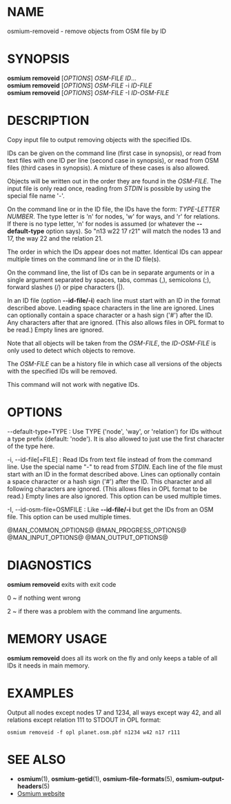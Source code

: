 
# NAME

osmium-removeid - remove objects from OSM file by ID


# SYNOPSIS

**osmium removeid** \[*OPTIONS*\] *OSM-FILE* *ID*...\
**osmium removeid** \[*OPTIONS*\] *OSM-FILE* -i *ID-FILE*\
**osmium removeid** \[*OPTIONS*\] *OSM-FILE* -I *ID-OSM-FILE*


# DESCRIPTION

Copy input file to output removing objects with the specified IDs.

IDs can be given on the command line (first case in synopsis), or read from
text files with one ID per line (second case in synopsis), or read from
OSM files (third cases in synopsis). A mixture of these cases is also allowed.

Objects will be written out in the order they are found in the *OSM-FILE*.
The input file is only read once, reading from *STDIN* is possible by using
the special file name '-'.

On the command line or in the ID file, the IDs have the form: *TYPE-LETTER*
*NUMBER*. The type letter is 'n' for nodes, 'w' for ways, and 'r' for
relations. If there is no type letter, 'n' for nodes is assumed (or whatever
the **\--default-type** option says). So "n13 w22 17 r21" will match the nodes
13 and 17, the way 22 and the relation 21.

The order in which the IDs appear does not matter. Identical IDs can appear
multiple times on the command line or in the ID file(s).

On the command line, the list of IDs can be in separate arguments or in a
single argument separated by spaces, tabs, commas (,), semicolons (;), forward
slashes (/) or pipe characters (|).

In an ID file (option **\--id-file/-i**) each line must start with an ID in
the format described above. Leading space characters in the line are ignored.
Lines can optionally contain a space character or a hash sign ('#') after the
ID. Any characters after that are ignored. (This also allows files in OPL
format to be read.) Empty lines are ignored.

Note that all objects will be taken from the *OSM-FILE*, the *ID-OSM-FILE* is
only used to detect which objects to remove.

The *OSM-FILE* can be a history file in which case all versions of the objects
with the specified IDs will be removed.

This command will not work with negative IDs.


# OPTIONS

\--default-type=TYPE
:   Use TYPE ('node', 'way', or 'relation') for IDs without a type prefix
    (default: 'node'). It is also allowed to just use the first character
    of the type here.

-i, \--id-file[=FILE]
:   Read IDs from text file instead of from the command line. Use the special
    name "-" to read from *STDIN*. Each line of the file must start with an
    ID in the format described above. Lines can optionally contain a space
    character or a hash sign ('#') after the ID. This character and all
    following characters are ignored. (This allows files in OPL format to be
    read.) Empty lines are also ignored. This option can be used multiple
    times.

-I, \--id-osm-file=OSMFILE
:   Like **\--id-file/-i** but get the IDs from an OSM file. This option can be
    used multiple times.

@MAN_COMMON_OPTIONS@
@MAN_PROGRESS_OPTIONS@
@MAN_INPUT_OPTIONS@
@MAN_OUTPUT_OPTIONS@

# DIAGNOSTICS

**osmium removeid** exits with exit code

0
  ~ if nothing went wrong

2
  ~ if there was a problem with the command line arguments.


# MEMORY USAGE

**osmium removeid** does all its work on the fly and only keeps a table of all
IDs it needs in main memory.


# EXAMPLES

Output all nodes except nodes 17 and 1234, all ways except way 42, and all
relations except relation 111 to STDOUT in OPL format:

    osmium removeid -f opl planet.osm.pbf n1234 w42 n17 r111


# SEE ALSO

* **osmium**(1), **osmium-getid**(1), **osmium-file-formats**(5), **osmium-output-headers**(5)
* [Osmium website](https://osmcode.org/osmium-tool/)

